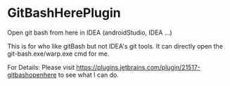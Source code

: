 # GitBashHerePlugin
Open git bash from here in IDEA (androidStudio, IDEA ...)

This is for who like gitBash but not IDEA's git tools.
It can directly open the git-bash.exe/warp.exe cmd for me.

For Details:
Please visit https://plugins.jetbrains.com/plugin/21517-gitbashopenhere to see what I can do.

